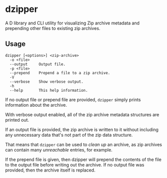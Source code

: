 # dzipper

A D library and CLI utility for visualizing Zip archive metadata
and prepending other files to existing zip archives.

## Usage

```shell
dzipper [<options>] <zip-archive>
  -o <file>
  --output     Output file.
  -p <file>
  --prepend    Prepend a file to a zip archive.
  -V
  --verbose    Show verbose output. 
  -h
  --help       This help information.
```

If no output file or prepend file are provided, `dzipper` simply prints information about the archive.

With verbose output enabled, all of the zip archive metadata structures are printed out.

If an output file is provided, the zip archive is written to it without including any
unnecessary data that's not part of the zip data structure.

That means that `dzipper` can be used to _clean up_ an archive, as zip archives can contain many _unreachable_ entries, for example.

If the prepend file is given, then dzipper will prepend the contents of the file to the output file before writing out the archive.
If no output file was provided, then the archive itself is replaced.
